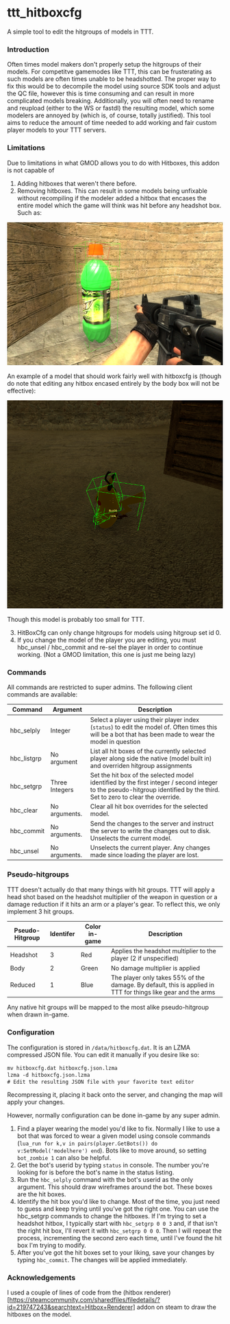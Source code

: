 # ttt_hitboxcfg
A simple tool to edit the hitgroups of models in TTT.

### Introduction
Often times model makers don't properly setup the hitgroups of their models. For competitve gamemodes like TTT, this can be frusterating as such models are often times unable to be headshotted. The proper way to fix this would be to decompile the model using source SDK tools and adjust the QC file, however this is time consuming and can result in more complicated models breaking. Additionally, you will often need to rename and reupload (either to the WS or fastdl) the resulting model, which some modelers are annoyed by (which is, of course, totally justified). This tool aims to reduce the amount of time needed to add working and fair custom player models to your TTT servers.

### Limitations
Due to limitations in what GMOD allows you to do with Hitboxes, this addon is not capable of

1) Adding hitboxes that weren't there before.
2) Removing hitboxes. This can result in some models being unfixable without recompiling if the modeler added a hitbox that encases the entire model which the game will think was hit before any headshot box. Such as:

![image](https://raw.githubusercontent.com/Xytime/hitboxcfg/master/img/img1.png)

An example of a model that should work fairly well with hitboxcfg is (though do note that editing any hitbox encased entirely by the body box will not be effective):

![image](https://raw.githubusercontent.com/Xytime/hitboxcfg/master/img/img2.png)

Though this model is probably too small for TTT.

3) HitBoxCfg can only change hitgroups for models using hitgroup set id 0.
4) If you change the model of the player you are editing, you must hbc_unsel / hbc_commit and re-sel the player in order to continue working. (Not a GMOD limitation, this one is just me being lazy)

### Commands
All commands are restricted to super admins. The following client commands are available:

|Command|Argument|Description|
|-------|--------|-----------|
|hbc_selply|Integer|Select a player using their player index (`status`) to edit the model of. Often times this will be a bot that has been made to wear the model in question|
|hbc_listgrp|No argument|List all hit boxes of the currently selected player along side the native (model built in) and overriden hitgroup assignments|
|hbc_setgrp|Three Integers|Set the hit box of the selected model identified by the first integer / second integer to the pseudo-hitgroup identified by the third. Set to zero to clear the override.|
|hbc_clear|No arguments.|Clear all hit box overrides for the selected model.|
|hbc_commit|No arguments.|Send the changes to the server and instruct the server to write the changes out to disk. Unselects the current model.|
|hbc_unsel|No arguments.|Unselects the current player. Any changes made since loading the player are lost.|

### Pseudo-hitgroups
TTT doesn't actually do that many things with hit groups. TTT will apply a head shot based on the headshot multiplier of the weapon in question or a damage reduction if it hits an arm or a player's gear. To reflect this, we only implement 3 hit groups.

|Pseudo-Hitgroup|Identifer|Color in-game|Description|
|---------------|---------|-------------|-----------|
|Headshot|3|Red|Applies the headshot multiplier to the player (2 if unspecified)|
|Body|2|Green|No damage multiplier is applied|
|Reduced|1|Blue|The player only takes 55% of the damage. By default, this is applied in TTT for things like gear and the arms|

Any native hit groups will be mapped to the most alike pseudo-hitgroup when drawn in-game.

### Configuration

The configuration is stored in `/data/hitboxcfg.dat`. It is an LZMA compressed JSON file. You can edit it manually if you desire like so:

```
mv hitboxcfg.dat hitboxcfg.json.lzma
lzma -d hitboxcfg.json.lzma
# Edit the resulting JSON file with your favorite text editor
```

Recompressing it,  placing it back onto the server, and changing the map will apply your changes.

However, normally configuration can be done in-game by any super admin.

1) Find a player wearing the model you'd like to fix. Normally I like to use a bot that was forced to wear a given model using console commands (`lua_run for k,v in pairs(player.GetBots()) do v:SetModel('modelhere') end`). Bots like to move around, so setting `bot_zombie 1` can also be helpful.
2) Get the bot's userid by typing `status` in console. The number you're looking for is before the bot's name in the status listing.
3) Run the `hbc_selply` command with the bot's userid as the only argument. This should draw wireframes around the bot. These boxes are the hit boxes.
4) Identify the hit box you'd like to change. Most of the time, you just need to guess and keep trying until you've got the right one. You can use the hbc_setgrp commands to change the hitboxes. If I'm trying to set a headshot hitbox, I typically start with `hbc_setgrp 0 0 3` and, if that isn't the right hit box, I'll revert it with `hbc_setgrp 0 0 0`. Then I will repeat the process, incrementing the second zero each time, until I've found the hit box I'm trying to modify.
5) After you've got the hit boxes set to your liking, save your changes by typing `hbc_commit`. The changes will be applied immediately.

### Acknowledgements
I used a couple of lines of code from the (hitbox renderer)[https://steamcommunity.com/sharedfiles/filedetails/?id=219747243&searchtext=Hitbox+Renderer] addon on steam to draw the hitboxes on the model.